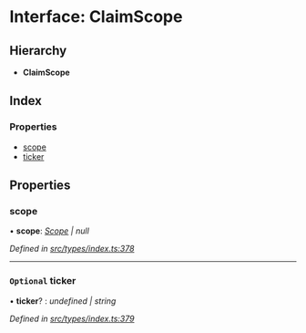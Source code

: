 # Interface: ClaimScope

## Hierarchy

* **ClaimScope**

## Index

### Properties

* [scope](claimscope.md#scope)
* [ticker](claimscope.md#optional-ticker)

## Properties

###  scope

• **scope**: *[Scope](scope.md) | null*

*Defined in [src/types/index.ts:378](https://github.com/PolymathNetwork/polymesh-sdk/blob/524b0225/src/types/index.ts#L378)*

___

### `Optional` ticker

• **ticker**? : *undefined | string*

*Defined in [src/types/index.ts:379](https://github.com/PolymathNetwork/polymesh-sdk/blob/524b0225/src/types/index.ts#L379)*
